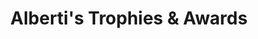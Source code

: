 ---
title: "Alberti's Trophies & Awards"
url: /west-allis/albertis-trophies-and-awards/
shop: trophy
---